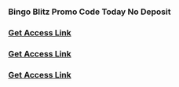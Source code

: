 ﻿### **Bingo Blitz Promo Code Today No Deposit**
### [**Get Access Link**](https://allresources.xyz/bingoblitz.html/)
### [**Get Access Link**](https://allresources.xyz/bingoblitz.html/)
### [**Get Access Link**](https://allresources.xyz/bingoblitz.html/)
